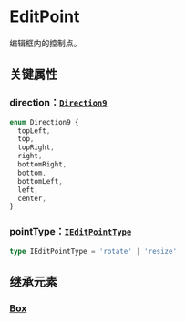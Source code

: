 # EditPoint

编辑框内的控制点。

## 关键属性

### direction：[`Direction9`](/api/enums/Direction9.md)

```ts
enum Direction9 {
  topLeft,
  top,
  topRight,
  right,
  bottomRight,
  bottom,
  bottomLeft,
  left,
  center,
}
```

### pointType：[`IEditPointType`](/api/modules.md#ieditpointtype)

```ts
type IEditPointType = 'rotate' | 'resize'
```

## 继承元素

### [Box](/reference/display/Box.md)

<!-- ## API

### [EditPoint](/api/classes/EditPoint.md) -->
